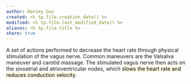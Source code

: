 ```yaml
---
author: Harvey Guo
created: <% tp.file.creation_date() %>
modified: <% tp.file.last_modified_date() %>
aliases: <% tp.file.title %>
share: true
---
```


A set of actions performed to decrease the heart rate through physical stimulation of the vagus nerve. Common maneuvers are the Valsalva maneuver and carotid massage. The stimulated vagus nerve then acts on the sinoatrial and atrioventricular nodes, which <mark style="background: #FFF3A34A;">slows the heart rate and reduces conduction velocity</mark>.